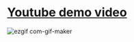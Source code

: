 # [Youtube demo video](https://www.youtube.com/watch?v=zDcCAftX_Ec&t=153s) </div>
![ezgif com-gif-maker](https://user-images.githubusercontent.com/83217673/153833368-d15e4e91-6fff-4b01-8452-52c0618815b2.gif)

